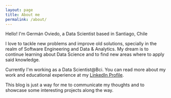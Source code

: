 ```yaml
---
layout: page
title: About me
permalink: /about/
---
```


Hello! I'm Germán Oviedo, a Data Scientist based in Santiago, Chile

I love to tackle new problems and improve old solutions, specially in the realm of Software Engineering and Data & Analytics. My dream is to continue learning about Data Science and to find new areas where to apply said knowledge.

Currently I'm working as a Data Scientist@Bci. You can read more about my work and educational experience at my [LinkedIn Profile][linkedin-profile].

This blog is just a way for me to communicate my thoughts and to showcase some interesting projects along the way.

[linkedin-profile]: https://www.linkedin.com/in/goviedb/